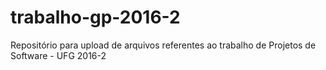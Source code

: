 # trabalho-gp-2016-2
Repositório para upload de arquivos referentes ao trabalho de Projetos de Software - UFG 2016-2

